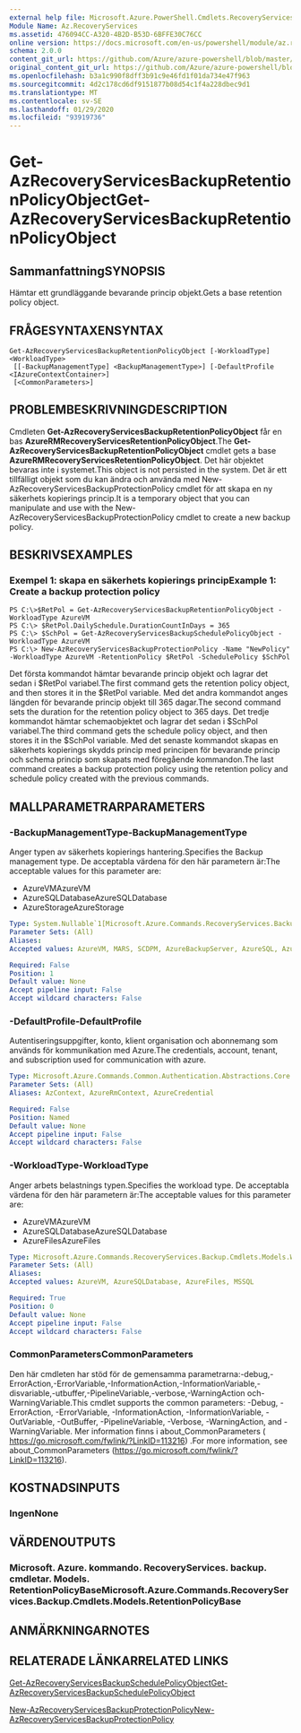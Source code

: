 ```yaml
---
external help file: Microsoft.Azure.PowerShell.Cmdlets.RecoveryServices.Backup.dll-Help.xml
Module Name: Az.RecoveryServices
ms.assetid: 476094CC-A320-4B2D-B53D-6BFFE30C76CC
online version: https://docs.microsoft.com/en-us/powershell/module/az.recoveryservices/get-azrecoveryservicesbackupretentionpolicyobject
schema: 2.0.0
content_git_url: https://github.com/Azure/azure-powershell/blob/master/src/RecoveryServices/RecoveryServices/help/Get-AzRecoveryServicesBackupRetentionPolicyObject.md
original_content_git_url: https://github.com/Azure/azure-powershell/blob/master/src/RecoveryServices/RecoveryServices/help/Get-AzRecoveryServicesBackupRetentionPolicyObject.md
ms.openlocfilehash: b3a1c990f8dff3b91c9e46fd1f01da734e47f963
ms.sourcegitcommit: 4d2c178cd6df9151877b08d54c1f4a228dbec9d1
ms.translationtype: MT
ms.contentlocale: sv-SE
ms.lasthandoff: 01/29/2020
ms.locfileid: "93919736"
---
```

# <span data-ttu-id="d9724-101">Get-AzRecoveryServicesBackupRetentionPolicyObject</span><span class="sxs-lookup"><span data-stu-id="d9724-101">Get-AzRecoveryServicesBackupRetentionPolicyObject</span></span>

## <span data-ttu-id="d9724-102">Sammanfattning</span><span class="sxs-lookup"><span data-stu-id="d9724-102">SYNOPSIS</span></span>
<span data-ttu-id="d9724-103">Hämtar ett grundläggande bevarande princip objekt.</span><span class="sxs-lookup"><span data-stu-id="d9724-103">Gets a base retention policy object.</span></span>

## <span data-ttu-id="d9724-104">FRÅGESYNTAXEN</span><span class="sxs-lookup"><span data-stu-id="d9724-104">SYNTAX</span></span>

```
Get-AzRecoveryServicesBackupRetentionPolicyObject [-WorkloadType] <WorkloadType>
 [[-BackupManagementType] <BackupManagementType>] [-DefaultProfile <IAzureContextContainer>]
 [<CommonParameters>]
```

## <span data-ttu-id="d9724-105">PROBLEMBESKRIVNING</span><span class="sxs-lookup"><span data-stu-id="d9724-105">DESCRIPTION</span></span>
<span data-ttu-id="d9724-106">Cmdleten **Get-AzRecoveryServicesBackupRetentionPolicyObject** får en bas **AzureRMRecoveryServicesRetentionPolicyObject**.</span><span class="sxs-lookup"><span data-stu-id="d9724-106">The **Get-AzRecoveryServicesBackupRetentionPolicyObject** cmdlet gets a base **AzureRMRecoveryServicesRetentionPolicyObject**.</span></span>
<span data-ttu-id="d9724-107">Det här objektet bevaras inte i systemet.</span><span class="sxs-lookup"><span data-stu-id="d9724-107">This object is not persisted in the system.</span></span>
<span data-ttu-id="d9724-108">Det är ett tillfälligt objekt som du kan ändra och använda med New-AzRecoveryServicesBackupProtectionPolicy cmdlet för att skapa en ny säkerhets kopierings princip.</span><span class="sxs-lookup"><span data-stu-id="d9724-108">It is a temporary object that you can manipulate and use with the New-AzRecoveryServicesBackupProtectionPolicy cmdlet to create a new backup policy.</span></span>

## <span data-ttu-id="d9724-109">BESKRIVS</span><span class="sxs-lookup"><span data-stu-id="d9724-109">EXAMPLES</span></span>

### <span data-ttu-id="d9724-110">Exempel 1: skapa en säkerhets kopierings princip</span><span class="sxs-lookup"><span data-stu-id="d9724-110">Example 1: Create a backup protection policy</span></span>
```
PS C:\>$RetPol = Get-AzRecoveryServicesBackupRetentionPolicyObject -WorkloadType AzureVM 
PS C:\> $RetPol.DailySchedule.DurationCountInDays = 365
PS C:\> $SchPol = Get-AzRecoveryServicesBackupSchedulePolicyObject -WorkloadType AzureVM 
PS C:\> New-AzRecoveryServicesBackupProtectionPolicy -Name "NewPolicy" -WorkloadType AzureVM -RetentionPolicy $RetPol -SchedulePolicy $SchPol
```

<span data-ttu-id="d9724-111">Det första kommandot hämtar bevarande princip objekt och lagrar det sedan i $RetPol variabel.</span><span class="sxs-lookup"><span data-stu-id="d9724-111">The first command gets the retention policy object, and then stores it in the $RetPol variable.</span></span>
<span data-ttu-id="d9724-112">Med det andra kommandot anges längden för bevarande princip objekt till 365 dagar.</span><span class="sxs-lookup"><span data-stu-id="d9724-112">The second command sets the duration for the retention policy object to 365 days.</span></span>
<span data-ttu-id="d9724-113">Det tredje kommandot hämtar schemaobjektet och lagrar det sedan i $SchPol variabel.</span><span class="sxs-lookup"><span data-stu-id="d9724-113">The third command gets the schedule policy object, and then stores it in the $SchPol variable.</span></span>
<span data-ttu-id="d9724-114">Med det senaste kommandot skapas en säkerhets kopierings skydds princip med principen för bevarande princip och schema princip som skapats med föregående kommandon.</span><span class="sxs-lookup"><span data-stu-id="d9724-114">The last command creates a backup protection policy using the retention policy and schedule policy created with the previous commands.</span></span>

## <span data-ttu-id="d9724-115">MALLPARAMETRAR</span><span class="sxs-lookup"><span data-stu-id="d9724-115">PARAMETERS</span></span>

### <span data-ttu-id="d9724-116">-BackupManagementType</span><span class="sxs-lookup"><span data-stu-id="d9724-116">-BackupManagementType</span></span>
<span data-ttu-id="d9724-117">Anger typen av säkerhets kopierings hantering.</span><span class="sxs-lookup"><span data-stu-id="d9724-117">Specifies the Backup management type.</span></span>
<span data-ttu-id="d9724-118">De acceptabla värdena för den här parametern är:</span><span class="sxs-lookup"><span data-stu-id="d9724-118">The acceptable values for this parameter are:</span></span>
- <span data-ttu-id="d9724-119">AzureVM</span><span class="sxs-lookup"><span data-stu-id="d9724-119">AzureVM</span></span> 
- <span data-ttu-id="d9724-120">AzureSQLDatabase</span><span class="sxs-lookup"><span data-stu-id="d9724-120">AzureSQLDatabase</span></span>
- <span data-ttu-id="d9724-121">AzureStorage</span><span class="sxs-lookup"><span data-stu-id="d9724-121">AzureStorage</span></span>

```yaml
Type: System.Nullable`1[Microsoft.Azure.Commands.RecoveryServices.Backup.Cmdlets.Models.BackupManagementType]
Parameter Sets: (All)
Aliases:
Accepted values: AzureVM, MARS, SCDPM, AzureBackupServer, AzureSQL, AzureStorage, AzureWorkload

Required: False
Position: 1
Default value: None
Accept pipeline input: False
Accept wildcard characters: False
```

### <span data-ttu-id="d9724-122">-DefaultProfile</span><span class="sxs-lookup"><span data-stu-id="d9724-122">-DefaultProfile</span></span>
<span data-ttu-id="d9724-123">Autentiseringsuppgifter, konto, klient organisation och abonnemang som används för kommunikation med Azure.</span><span class="sxs-lookup"><span data-stu-id="d9724-123">The credentials, account, tenant, and subscription used for communication with azure.</span></span>

```yaml
Type: Microsoft.Azure.Commands.Common.Authentication.Abstractions.Core.IAzureContextContainer
Parameter Sets: (All)
Aliases: AzContext, AzureRmContext, AzureCredential

Required: False
Position: Named
Default value: None
Accept pipeline input: False
Accept wildcard characters: False
```

### <span data-ttu-id="d9724-124">-WorkloadType</span><span class="sxs-lookup"><span data-stu-id="d9724-124">-WorkloadType</span></span>
<span data-ttu-id="d9724-125">Anger arbets belastnings typen.</span><span class="sxs-lookup"><span data-stu-id="d9724-125">Specifies the workload type.</span></span>
<span data-ttu-id="d9724-126">De acceptabla värdena för den här parametern är:</span><span class="sxs-lookup"><span data-stu-id="d9724-126">The acceptable values for this parameter are:</span></span>
- <span data-ttu-id="d9724-127">AzureVM</span><span class="sxs-lookup"><span data-stu-id="d9724-127">AzureVM</span></span> 
- <span data-ttu-id="d9724-128">AzureSQLDatabase</span><span class="sxs-lookup"><span data-stu-id="d9724-128">AzureSQLDatabase</span></span>
- <span data-ttu-id="d9724-129">AzureFiles</span><span class="sxs-lookup"><span data-stu-id="d9724-129">AzureFiles</span></span>

```yaml
Type: Microsoft.Azure.Commands.RecoveryServices.Backup.Cmdlets.Models.WorkloadType
Parameter Sets: (All)
Aliases:
Accepted values: AzureVM, AzureSQLDatabase, AzureFiles, MSSQL

Required: True
Position: 0
Default value: None
Accept pipeline input: False
Accept wildcard characters: False
```

### <span data-ttu-id="d9724-130">CommonParameters</span><span class="sxs-lookup"><span data-stu-id="d9724-130">CommonParameters</span></span>
<span data-ttu-id="d9724-131">Den här cmdleten har stöd för de gemensamma parametrarna:-debug,-ErrorAction,-ErrorVariable,-InformationAction,-InformationVariable,-disvariable,-utbuffer,-PipelineVariable,-verbose,-WarningAction och-WarningVariable.</span><span class="sxs-lookup"><span data-stu-id="d9724-131">This cmdlet supports the common parameters: -Debug, -ErrorAction, -ErrorVariable, -InformationAction, -InformationVariable, -OutVariable, -OutBuffer, -PipelineVariable, -Verbose, -WarningAction, and -WarningVariable.</span></span> <span data-ttu-id="d9724-132">Mer information finns i about_CommonParameters ( https://go.microsoft.com/fwlink/?LinkID=113216) .</span><span class="sxs-lookup"><span data-stu-id="d9724-132">For more information, see about_CommonParameters (https://go.microsoft.com/fwlink/?LinkID=113216).</span></span>

## <span data-ttu-id="d9724-133">KOSTNADS</span><span class="sxs-lookup"><span data-stu-id="d9724-133">INPUTS</span></span>

### <span data-ttu-id="d9724-134">Ingen</span><span class="sxs-lookup"><span data-stu-id="d9724-134">None</span></span>

## <span data-ttu-id="d9724-135">VÄRDEN</span><span class="sxs-lookup"><span data-stu-id="d9724-135">OUTPUTS</span></span>

### <span data-ttu-id="d9724-136">Microsoft. Azure. kommando. RecoveryServices. backup. cmdletar. Models. RetentionPolicyBase</span><span class="sxs-lookup"><span data-stu-id="d9724-136">Microsoft.Azure.Commands.RecoveryServices.Backup.Cmdlets.Models.RetentionPolicyBase</span></span>

## <span data-ttu-id="d9724-137">ANMÄRKNINGAR</span><span class="sxs-lookup"><span data-stu-id="d9724-137">NOTES</span></span>

## <span data-ttu-id="d9724-138">RELATERADE LÄNKAR</span><span class="sxs-lookup"><span data-stu-id="d9724-138">RELATED LINKS</span></span>

[<span data-ttu-id="d9724-139">Get-AzRecoveryServicesBackupSchedulePolicyObject</span><span class="sxs-lookup"><span data-stu-id="d9724-139">Get-AzRecoveryServicesBackupSchedulePolicyObject</span></span>](./Get-AzRecoveryServicesBackupSchedulePolicyObject.md)

[<span data-ttu-id="d9724-140">New-AzRecoveryServicesBackupProtectionPolicy</span><span class="sxs-lookup"><span data-stu-id="d9724-140">New-AzRecoveryServicesBackupProtectionPolicy</span></span>](./New-AzRecoveryServicesBackupProtectionPolicy.md)



